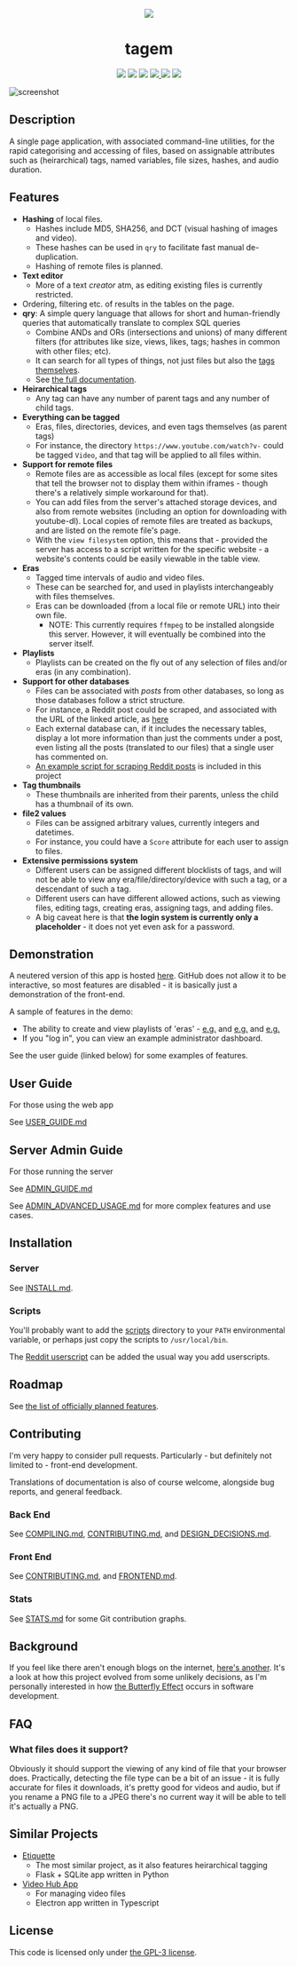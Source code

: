 <p align="center">
	<img src="https://user-images.githubusercontent.com/30552567/88488637-77c22180-cf86-11ea-955a-484d6ca08b27.png"/>
	<h1 align="center">tagem</h1>
</p>

<p align="center">
	<a href="LICENSE"><img src="https://img.shields.io/github/license/NotCompsky/tagem"/></a>
	<a href="https://github.com/notcompsky/tagem/releases"><img src="https://img.shields.io/github/v/release/NotCompsky/tagem"/></a>
	<a href="https://hub.docker.com/repository/docker/notcompsky/tagem/tags"><img src="https://img.shields.io/docker/image-size/notcompsky/tagem?label=Docker%20image"/></a>
	<a href="https://github.com/notcompsky/tagem/graphs/commit-activity"><img src="https://img.shields.io/github/commit-activity/w/NotCompsky/tagem"/>
	<a href="https://github.com/notcompsky/tagem/graphs/contributors"><img src="https://img.shields.io/github/contributors/NotCompsky/tagem"></a>
	<a href="https://discord.gg/DnD7RJA"><img src="https://img.shields.io/discord/736649679575580814?label=Discord"></a>
</p>

![screenshot](https://user-images.githubusercontent.com/30552567/88522680-a1af2e80-cfee-11ea-8301-0148374a2ddd.jpg)

## Description

A single page application, with associated command-line utilities, for the rapid categorising and accessing of files, based on assignable attributes such as (heirarchical) tags, named variables, file sizes, hashes, and audio duration.

## Features

* **Hashing** of local files.
  * Hashes include MD5, SHA256, and DCT (visual hashing of images and video).
  * These hashes can be used in `qry` to facilitate fast manual de-duplication.
  * Hashing of remote files is planned.
* **Text editor**
  * More of a text *creator* atm, as editing existing files is currently restricted.
* Ordering, filtering etc. of results in the tables on the page.
* **qry**: A simple query language that allows for short and human-friendly queries that automatically translate to complex SQL queries
  * Combine ANDs and ORs (intersections and unions) of many different filters (for attributes like size, views, likes, tags; hashes in common with other files; etc).
  * It can search for all types of things, not just files but also the [tags themselves](https://user-images.githubusercontent.com/30552567/86843555-a000e380-c09e-11ea-9a0d-5a5e4ae38261.png).
  * See [the full documentation](https://notcompsky.github.io/tagem-eg/#?foobar).
* **Heirarchical tags**
  * Any tag can have any number of parent tags and any number of child tags.
* **Everything can be tagged**
  * Eras, files, directories, devices, and even tags themselves (as parent tags)
  * For instance, the directory `https://www.youtube.com/watch?v-` could be tagged `Video`, and that tag will be applied to all files within.
* **Support for remote files**
  * Remote files are as accessible as local files (except for some sites that tell the browser not to display them within iframes - though there's a relatively simple workaround for that).
  * You can add files from the server's attached storage devices, and also from remote websites (including an option for downloading with youtube-dl). Local copies of remote files are treated as backups, and are listed on the remote file's page.
  * With the `view filesystem` option, this means that - provided the server has access to a script written for the specific website - a website's contents could be easily viewable in the table view.
* **Eras**
  * Tagged time intervals of audio and video files.
  * These can be searched for, and used in playlists interchangeably with files themselves.
  * Eras can be downloaded (from a local file or remote URL) into their own file.
    * NOTE: This currently requires `ffmpeg` to be installed alongside this server. However, it will eventually be combined into the server itself.
* **Playlists**
  * Playlists can be created on the fly out of any selection of files and/or eras (in any combination).
* **Support for other databases**
  * Files can be associated with *posts* from other databases, so long as those databases follow a strict structure.
  * For instance, a Reddit post could be scraped, and associated with the URL of the linked article, as [here](https://notcompsky.github.io/tagem-eg/#f1726349)
  * Each external database can, if it includes the necessary tables, display a lot more information than just the comments under a post, even listing all the posts (translated to our files) that a single user has commented on.
  * [An example script for scraping Reddit posts](scripts/record-reddit-post) is included in this project
* **Tag thumbnails**
  * These thumbnails are inherited from their parents, unless the child has a thumbnail of its own.
* **file2 values**
  * Files can be assigned arbitrary values, currently integers and datetimes.
  * For instance, you could have a `Score` attribute for each user to assign to files.
* **Extensive permissions system**
  * Different users can be assigned different blocklists of tags, and will not be able to view any era/file/directory/device with such a tag, or a descendant of such a tag.
  * Different users can have different allowed actions, such as viewing files, editing tags, creating eras, assigning tags, and adding files.
  * A big caveat here is that **the login system is currently only a placeholder** - it does not yet even ask for a password.

## Demonstration

A neutered version of this app is hosted [here](https://notcompsky.github.io/tagem-eg/). GitHub does not allow it to be interactive, so most features are disabled - it is basically just a demonstration of the front-end.

A sample of features in the demo:
* The ability to create and view playlists of 'eras' - [e.g.](https://notcompsky.github.io/tagem-eg/#F27240@61.156-71.18095,27240@142.25289-152.22987,27240@179.79853-181.03303,27240@9.92681-40.53999) and [e.g.](https://notcompsky.github.io/tagem-eg/#F1716907@40.18624-62.19732,1716907@508.84786-590.06463,1716905@1413.42456-1479.68176,1717041@24.01881-36.59333,1716865@18.66585-26.29306,1716865@562.62463-709.87243,1705870@4725.33544-4805.94384,1705547@1313.98913-1397.71997,1705815@3253.74096-3333.7163,1716874@579.61828-648.75299,1706072@2119.89111-2256.44628,1705917@2001.07617-2067.96728,1717395@1440.27014-1589.06665,1716948@57.99343-70.49639,1716948@640.38897-730.95611,1716910@1710.13073-1827.7821) and [e.g.](https://notcompsky.github.io/tagem-eg/#F1705345@0-7.34816,1705345@1491.77014-1552.95642,1705351@5.31989-11.7427,1705347@1012.92541-1068.25573,1705347@3019.88085-3087.77734,1705347@3966.50854-3998.92333,1705866@1107.79541-1176.36669,1705866@1745.14575-1813.09997,1705866@2472.19604-2549.5144,1705870@24.32478-92.60926,1705870@2585.84594-2641.48193,1705870@4725.33544-4805.94384,1705547@1313.98913-1397.71997,1705547@2585.45458-2663.77319,1705547@4101.60791-4173.92968,1705470@1943.51049-2002.19677,1705823@24.97947-90.0026,1705832@1375.32324-1536.51953,1705832@3034.65454-3097.44873,1705832@4545.26953-4602.98974,1705846@20.1248-78.50012,1705846@2446.10449-2511.80273,1705846@4625.38525-4694.35742,1705815@1692.83166-1756.73364,1705815@3253.74096-3333.7163,1705815@4719.40087-4822.58154,1705809@1806.38195-1874.09887,1705809@3264.85498-3320.38647,1705809@4831.96435-4884.958,1705860@1758.8861-1822.54785,1705860@3275.333-3332.60791,1705860@4593.94824-4676.33837,1705860@4594.28173-4689.40722,1705878@27.21296-95.50437,1705878@4268.15527-4356.72509,1705891@1689.41638-1758.81506,1705891@3263.03686-3336.74682,1705891@4415.93408-4477.18701,1705412@15.94564-24.24893,1705412@839.64813-896.78051,1705412@1535.432-1619.69934,1705412@2463.92456-2523.91943,1705424@701.73681-764.88629,1705424@1401.32873-1483.94763,1705424@2895.98388-2960.04321,1705398@1012.56713-1095.80151,1705398@1935.06652-1999.94238,1716874@579.61828-648.75299,1705640@1415.02917-1468.69812,1705640@2956.57495-3030.27978,1705640@4385.35888-4456.58007,1706072@2119.89111-2256.44628,1705815@4719.3999-4822.29638,1719652@1322.78466-1372.9884,1719652@1479.03601-1519.01354,1719652@2198.69848-2210.94311,1719652@70.03448-89.14099,1705897@12.64718-73.04966,1705897@1742.54699-1805.734,1705897@4166.44873-4255.32226,1705917@2001.07617-2067.96728,1705917@3655.1582-3757.28491,1705914@895.75866-977.6336,1705909@10.68156-80.87898,1705909@2731.58203-2794.85644,1716818@0-6.82277,1716817@0-10.37127,1716817@3627.72338-3703.10571,1716812@0-8.23822,1716811@0-9.47052,1716810@0-7.93049,1716810@17.89222-25.24168,1716810@711.82012-807.62402,1716809@0-6.8232,1705355@0-7.51299,1705358@0-7.25687,1725941@0-8.27504,1725941@1807.9176-1851.80444,1716822@0-10.66821,1716822@1091.70922-1173.36694,1716822@2665.48144-2738.7622,1716813@0-9.80866,1716813@953.33502-1086.00659,1716813@1917.53857-2075.53613,1716808@0-10.2472,1716808@1188.61364-1275.64941,1716808@2528.53149-2604.33496,1716808@3245.61108-3349.78881,1716804@0-8.31033,1716804@1464.35217-1539.05932,1716804@2456.20385-2520.13916,1716799@0-7.24102,1717382@79.9637-84.10654,1717395@26.19703-36.92356,1717395@1440.27014-1589.06665,1717395@2501.8811-2583.22387,1717395@3628.19555-3716.23193,1717438@1311.00561-1371.21911,1717438@2860.66748-2938.08032,1726344@0-8.90829)
* If you "log in", you can view an example administrator dashboard.

See the user guide (linked below) for some examples of features.

## User Guide

For those using the web app

See [USER_GUIDE.md](USER_GUIDE.md)

## Server Admin Guide

For those running the server

See [ADMIN_GUIDE.md](ADMIN_GUIDE.md)

See [ADMIN_ADVANCED_USAGE.md](ADVANCED_USAGE.md) for more complex features and use cases.

## Installation

### Server

See [INSTALL.md](INSTALL.md).

### Scripts

You'll probably want to add the [scripts](scripts/) directory to your `PATH` environmental variable, or perhaps just copy the scripts to `/usr/local/bin`.

The [Reddit userscript](wangle-server/client/userscripts/reddit.js) can be added the usual way you add userscripts.

## Roadmap

See [the list of officially planned features](https://github.com/NotCompsky/tagem/issues/2).

## Contributing

I'm very happy to consider pull requests. Particularly - but definitely not limited to - front-end development.

Translations of documentation is also of course welcome, alongside bug reports, and general feedback.

### Back End

See [COMPILING.md](COMPILING.md), [CONTRIBUTING.md](CONTRIBUTING.md), and [DESIGN_DECISIONS.md](DESIGN_DECISIONS.md).

### Front End

See [CONTRIBUTING.md](CONTRIBUTING.md), and [FRONTEND.md](FRONTEND.md).

### Stats

See [STATS.md](STATS.md) for some Git contribution graphs.

## Background

If you feel like there aren't enough blogs on the internet, [here's another](https://gist.github.com/NotCompsky/f1ab63fa2f191b156b9187b111449d20). It's a look at how this project evolved from some unlikely decisions, as I'm personally interested in how [the Butterfly Effect](https://en.wikipedia.org/wiki/Butterfly_effect) occurs in software development.

## FAQ

### What files does it support?

Obviously it should support the viewing of any kind of file that your browser does. Practically, detecting the file type can be a bit of an issue - it is fully accurate for files it downloads, it's pretty good for videos and audio, but if you rename a PNG file to a JPEG there's no current way it will be able to tell it's actually a PNG.

## Similar Projects

* [Etiquette](https://github.com/voussoir/etiquette)
  * The most similar project, as it also features heirarchical tagging
  * Flask + SQLite app written in Python
* [Video Hub App](https://github.com/whyboris/Video-Hub-App)
  * For managing video files
  * Electron app written in Typescript

## License

This code is licensed only under [the GPL-3 license](LICENSE).
